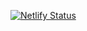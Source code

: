 [![Netlify Status](https://api.netlify.com/api/v1/badges/9ec0dfae-0d8f-4cf1-866b-4590bdd0499f/deploy-status)](https://app.netlify.com/sites/productivitysite/deploys)

